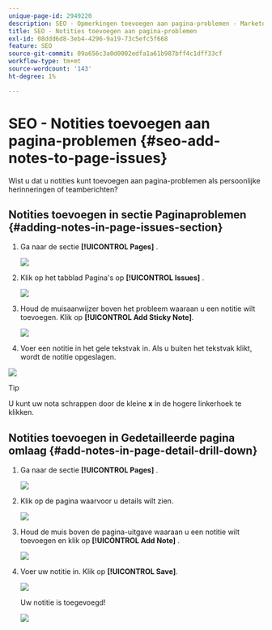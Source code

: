 ```yaml
---
unique-page-id: 2949220
description: SEO - Opmerkingen toevoegen aan pagina-problemen - Marketo Docs - Productdocumentatie
title: SEO - Notities toevoegen aan pagina-problemen
exl-id: 08ddd6d8-3eb4-4296-9a19-73c5efc5f668
feature: SEO
source-git-commit: 09a656c3a0d0002edfa1a61b987bff4c1dff33cf
workflow-type: tm+mt
source-wordcount: '143'
ht-degree: 1%

---
```


# SEO - Notities toevoegen aan pagina-problemen {#seo-add-notes-to-page-issues}

Wist u dat u notities kunt toevoegen aan pagina-problemen als persoonlijke herinneringen of teamberichten?

## Notities toevoegen in sectie Paginaproblemen {#adding-notes-in-page-issues-section}

1. Ga naar de sectie **[!UICONTROL Pages]** .

   ![](assets/image2014-9-18-13-3a11-3a43.png)

1. Klik op het tabblad Pagina&#39;s op **[!UICONTROL Issues]** .

   ![](assets/image2014-9-18-13-3a12-3a0.png)

1. Houd de muisaanwijzer boven het probleem waaraan u een notitie wilt toevoegen. Klik op **[!UICONTROL Add Sticky Note]**.

   ![](assets/image2014-9-18-13-3a12-3a6.png)

1. Voer een notitie in het gele tekstvak in. Als u buiten het tekstvak klikt, wordt de notitie opgeslagen.

![](assets/image2014-9-18-13-3a12-3a32.png)

>[!TIP]
>
>U kunt uw nota schrappen door de kleine **x** in de hogere linkerhoek te klikken.

## Notities toevoegen in Gedetailleerde pagina omlaag {#add-notes-in-page-detail-drill-down}

1. Ga naar de sectie **[!UICONTROL Pages]** .

   ![](assets/image2014-9-18-13-3a12-3a59.png)

1. Klik op de pagina waarvoor u details wilt zien.

   ![](assets/image2014-9-18-13-3a13-3a42.png)

1. Houd de muis boven de pagina-uitgave waaraan u een notitie wilt toevoegen en klik op **[!UICONTROL Add Note]** .

   ![](assets/image2014-9-18-13-3a13-3a46.png)

1. Voer uw notitie in. Klik op **[!UICONTROL Save]**.

   ![](assets/image2014-9-18-13-3a14-3a5.png)

   Uw notitie is toegevoegd!

   ![](assets/image2014-9-18-13-3a14-3a20.png)
